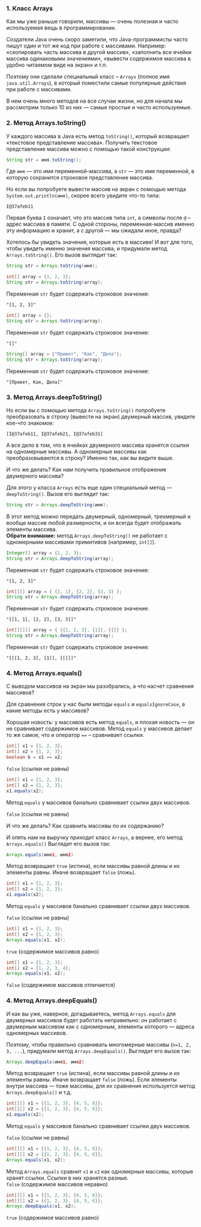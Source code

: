 ### 1. Класс Arrays

Как мы уже раньше говорили, массивы — очень полезная и часто используемая вещь в программировании.

Создатели Java очень скоро заметили, что Java-программисты часто пишут один и тот же код при работе с массивами. Например: «скопировать часть массива в другой массив», «заполнить все ячейки массива одинаковыми значениями», «вывести содержимое массива в удобно читаемом виде на экран» и т.п.

Поэтому они сделали специальный класс – `Arrays` (полное имя `java.util.Arrays`), в который поместили самые популярные действия при работе с массивами.

В нем очень много методов на все случаи жизни, но для начала мы рассмотрим только 10 из них — самые простые и часто используемые.

### 2. Метод Arrays.toString()

У каждого массива в Java есть метод `toString()`, который возвращает «текстовое представление массива». Получить текстовое представление массива можно с помощью такой конструкции:

```java
String str = имя.toString();
```

Где `имя` — это имя переменной-массива, а `str` — это имя переменной, в которую сохранится строковое представление массива.

Но если вы попробуете вывести массив на экран с помощью метода `System.out.println(имя)`, скорее всего увидите что-то типа:

```
I@37afeb11
```

Первая буква `I` означает, что это массив типа `int`, а символы после `@` – адрес массива в памяти. С одной стороны, переменная-массив именно эту информацию и хранит, а с другой — мы ожидали иное, правда?

Хотелось бы увидеть значения, которые есть в массиве! И вот для того, чтобы увидеть именно значения массива, и придумали метод `Arrays.toString()`. Его вызов выглядит так:

```java
String str = Arrays.toString(имя);
```

```java
int[] array = {1, 2, 3};
String str = Arrays.toString(array);
```

Переменная `str` будет содержать строковое значение:

```
"[1, 2, 3]"
```

```java
int[] array = {};
String str = Arrays.toString(array);
```

Переменная `str` будет содержать строковое значение:

```
"[]"
```

```java
String[] array = {"Привет", "Как", "Дела"};
String str = Arrays.toString(array);
```

Переменная `str` будет содержать строковое значение:

```
"[Привет, Как, Дела]"
```

### 3. Метод Arrays.deepToString()

Но если вы с помощью метода `Arrays.toString()` попробуете преобразовать в строку (вывести на экран) двумерный массив, увидите кое-что знакомое:

```
[I@37afeb11, I@37afeb21, I@37afeb31]
```
А все дело в том, что в ячейках двумерного массива хранятся ссылки на одномерные массивы. А одномерные массивы как преобразовываются в строку? Именно так, как вы видите выше.

И что же делать? Как нам получить правильное отображение двумерного массива?

Для этого у класса `Arrays` есть еще один специальный метод — `deepToString()`. Вызов его выглядит так:

```java
String str = Arrays.deepToString(имя);
```

В этот метод можно передать двумерный, одномерный, трехмерный и вообще массив любой размерности, и он всегда будет отображать элементы массива.  
**Обрати внимание:** метод `Arrays.deepToString()` не работает с одномерными массивами примитивов (например, `int[]`).

```java
Integer[] array = {1, 2, 3};
String str = Arrays.deepToString(array);
```

Переменная `str` будет содержать строковое значение:

```
"[1, 2, 3]"
```

```java
int[][] array = { {1, 1}, {2, 2}, {3, 3} };
String str = Arrays.deepToString(array);
```

Переменная `str` будет содержать строковое значение:

```
"[[1, 1], [2, 2], [3, 3]]"
```

```java
int[][][] array = { {{1, 2, 3}, {1}}, {{}} };
String str = Arrays.deepToString(array);
```

Переменная `str` будет содержать строковое значение:

```
"[[[1, 2, 3], [1]], [[]]]"
```

### 4. Метод Arrays.equals()

С выводом массивов на экран мы разобрались, а что насчет сравнения массивов?

Для сравнения строк у нас были методы `equals` и `equalsIgnoreCase`, а какие методы есть у массивов?

Хорошая новость: у массивов есть метод `equals`, и плохая новость — он не сравнивает содержимое массивов. Метод `equals` у массивов делает то же самое, что и оператор `==` – сравнивает ссылки.

```java
int[] x1 = {1, 2, 3};
int[] x2 = {1, 2, 3};
boolean b = x1 == x2;
```
 
`false` (ссылки не равны)

```java
int[] x1 = {1, 2, 3};
int[] x2 = {1, 2, 3};
x1.equals(x2);
```

Метод `equals` у массивов банально сравнивает ссылки двух массивов.  
  
`false` (ссылки не равны)

И что же делать? Как сравнить массивы по их содержанию?

И опять нам на выручку приходит класс `Arrays`, а вернее, его метод `Arrays.equals()` Выглядит его вызов так:

```java
Arrays.equals(имя1, имя2)
```

Метод возвращает `true` (истина), если массивы равной длины и их элементы равны. Иначе возвращает `false` (ложь).

```java
int[] x1 = {1, 2, 3};
int[] x2 = {1, 2, 3};
x1.equals(x2);
```

Метод `equals` у массивов банально сравнивает ссылки двух массивов.  
  
`false` (ссылки не равны)

```java
int[] x1 = {1, 2, 3};
int[] x2 = {1, 2, 3};
Arrays.equals(x1, x2);
```

   
`true` (содержимое массивов равно)

```java
int[] x1 = {1, 2, 3};
int[] x2 = {1, 2, 3, 4};
Arrays.equals(x1, x2);
```

   
`false` (содержимое массивов отличается)

### 4. Метод Arrays.deepEquals()

И как вы уже, наверное, догадываетесь, метод `Arrays.equals` для двумерных массивов будет работать неправильно: он работает с двумерным массивом как с одномерным, элементы которого — адреса одномерных массивов.

Поэтому, чтобы правильно сравнивать многомерные массивы (`n=1, 2, 3, ...`), придумали метод `Arrays.deepEquals()`. Выглядит его вызов так:

```java
Arrays.deepEquals(имя1, имя2)
```

Метод возвращает `true` (истина), если массивы равной длины и их элементы равны. Иначе возвращает `false` (ложь). Если элементы внутри массива — тоже массивы, для их сравнения используется метод `Arrays.deepEquals()` и т.д.


```java
int[][] x1 = {{1, 2, 3}, {4, 5, 6}};
int[][] x2 = {{1, 2, 3}, {4, 5, 6}};
x1.equals(x2);
```

Метод `equals` у массивов банально сравнивает ссылки двух массивов.  
  
`false` (ссылки не равны)

```java
int[][] x1 = {{1, 2, 3}, {4, 5, 6}};
int[][] x2 = {{1, 2, 3}, {4, 5, 6}};
Arrays.equals(x1, x2);
```

Метод `Arrays.equals` сравнит `x1` и `x2` как одномерные массивы, которые хранят ссылки. Ссылки в них хранятся разные.  
`false` (содержимое массивов неравно)

```java
int[][] x1 = {{1, 2, 3}, {4, 5, 6}};
int[][] x2 = {{1, 2, 3}, {4, 5, 6}};
Arrays.deepEquals(x1, x2);
```

    
`true` (содержимое массивов равно)